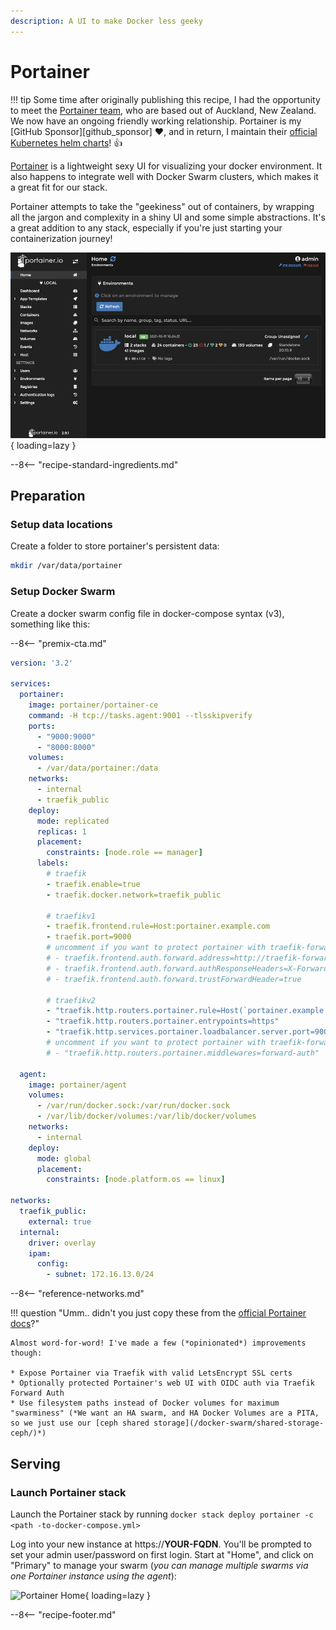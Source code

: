 ```yaml
---
description: A UI to make Docker less geeky
---
```


# Portainer

!!! tip
    Some time after originally publishing this recipe, I had the opportunity to meet the [Portainer team](https://www.reseller.co.nz/article/682233/kiwi-startup-portainer-io-closes-1-2m-seed-round/), who are based out of Auckland, New Zealand. We now have an ongoing friendly working relationship. Portainer is my [GitHub Sponsor][github_sponsor] :heart:, and in return, I maintain their [official Kubernetes helm charts](https://github.com/portainer/k8s)! :thumbsup:

[Portainer](https://portainer.io/) is a lightweight sexy UI for visualizing your docker environment. It also happens to integrate well with Docker Swarm clusters, which makes it a great fit for our stack.

Portainer attempts to take the "geekiness" out of containers, by wrapping all the jargon and complexity in a shiny UI and some simple abstractions. It's a great addition to any stack, especially if you're just starting your containerization journey!

![Portainer Screenshot](../images/portainer.png){ loading=lazy }

--8<-- "recipe-standard-ingredients.md"

## Preparation

### Setup data locations

Create a folder to store portainer's persistent data:

```bash
mkdir /var/data/portainer
```

### Setup Docker Swarm

Create a docker swarm config file in docker-compose syntax (v3), something like this:

--8<-- "premix-cta.md"

```yaml
version: '3.2'

services:
  portainer:
    image: portainer/portainer-ce
    command: -H tcp://tasks.agent:9001 --tlsskipverify
    ports:
      - "9000:9000"
      - "8000:8000"
    volumes:
      - /var/data/portainer:/data
    networks:
      - internal
      - traefik_public
    deploy:
      mode: replicated
      replicas: 1
      placement:
        constraints: [node.role == manager]
      labels:
        # traefik
        - traefik.enable=true
        - traefik.docker.network=traefik_public

        # traefikv1
        - traefik.frontend.rule=Host:portainer.example.com
        - traefik.port=9000    
        # uncomment if you want to protect portainer with traefik-forward-auth using traefikv1 
        # - traefik.frontend.auth.forward.address=http://traefik-forward-auth:4181
        # - traefik.frontend.auth.forward.authResponseHeaders=X-Forwarded-User
        # - traefik.frontend.auth.forward.trustForwardHeader=true        

        # traefikv2
        - "traefik.http.routers.portainer.rule=Host(`portainer.example.com`)"
        - "traefik.http.routers.portainer.entrypoints=https"
        - "traefik.http.services.portainer.loadbalancer.server.port=9000"
        # uncomment if you want to protect portainer with traefik-forward-auth using traefikv2
        # - "traefik.http.routers.portainer.middlewares=forward-auth"

  agent:
    image: portainer/agent
    volumes:
      - /var/run/docker.sock:/var/run/docker.sock
      - /var/lib/docker/volumes:/var/lib/docker/volumes
    networks:
      - internal
    deploy:
      mode: global
      placement:
        constraints: [node.platform.os == linux]

networks:
  traefik_public:
    external: true
  internal:
    driver: overlay
    ipam:
      config:
        - subnet: 172.16.13.0/24
```

--8<-- "reference-networks.md"

!!! question "Umm.. didn't you just copy these from the [official Portainer docs](https://documentation.portainer.io/v2.0/deploy/linux/#docker-swarm)?"

    Almost word-for-word! I've made a few (*opinionated*) improvements though:

    * Expose Portainer via Traefik with valid LetsEncrypt SSL certs
    * Optionally protected Portainer's web UI with OIDC auth via Traefik Forward Auth
    * Use filesystem paths instead of Docker volumes for maximum "swarminess" (*We want an HA swarm, and HA Docker Volumes are a PITA, so we just use our [ceph shared storage](/docker-swarm/shared-storage-ceph/)*)

## Serving

### Launch Portainer stack

Launch the Portainer stack by running ```docker stack deploy portainer -c <path -to-docker-compose.yml>```

Log into your new instance at https://**YOUR-FQDN**. You'll be prompted to set your admin user/password on first login. Start at "Home", and click on "Primary" to manage your swarm (*you can manage multiple swarms via one Portainer instance using the agent*):

![Portainer Home](../images/portainer-home.png){ loading=lazy }

[^1]: There are [some schenanigans](https://www.reddit.com/r/docker/comments/au9wnu/linuxserverio_templates_for_portainer/) you can do to install LinuxServer.io templates in Portainer. Don't go crying to them for support though! :crying_cat_face:

--8<-- "recipe-footer.md"
